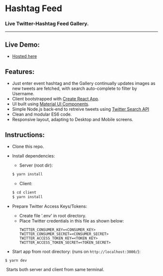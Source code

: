 # Hashtag Feed

### Live Twitter-Hashtag Feed Gallery.

---

## Live Demo:

* [Hosted here](https://hashtag-feed.herokuapp.com/)

## Features:

* Just enter event hashtag and the Gallery continually updates images as new tweets are fetched, with search auto-complete to filter by Username.
* Client bootstrapped with [Create React App](https://github.com/facebookincubator/create-react-app).
* UI built using [Material UI Components](https://www.material-ui.com/#/).
* Simple Node.js back-end to retreive tweets using [Twitter Search API](https://developer.twitter.com/en/docs/tweets/search/api-reference/get-search-tweets.html)
* Clean and modular ES6 code.
* Responsive layout, adapting to Desktop and Mobile screens.

## Instructions:

* Clone this repo.
* Install dependencies:

  * Server (root dir):

  ```bash
  $ yarn install
  ```

  * Client:

  ```bash
  $ cd client
  $ yarn install
  ```

* Prepare Twitter Access Keys/Tokens:

  * Create file '.env' in root directory.
  * Place Twitter credentials in this file as shown below:
    ```
    TWITTER_CONSUMER_KEY=<CONSUMER_KEY>
    TWITTER_CONSUMER_SECRET=<CONSUMER_SECRET>
    TWITTER_ACCESS_TOKEN_KEY=<TOKEN_KEY>
    TWITTER_ACCESS_TOKEN_SECRET=<TOKEN_SECRET>
    ```

* Start app from root directory: (runs on `http://localhost:3000/`):

```bash
$ yarn dev
```

​ Starts both server and client from same terminal.
